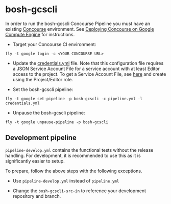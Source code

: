 # bosh-gcscli

In order to run the bosh-gcscli Concourse Pipeline you must have an existing [Concourse](http://concourse.ci) environment. See [Deploying Concourse on Google Compute Engine](https://github.com/cloudfoundry-incubator/bosh-google-cpi-release/blob/master/docs/deploy_concourse.md) for instructions.

* Target your Concourse CI environment:

```
fly -t google login -c <YOUR CONCOURSE URL>
```

* Update the [credentials.yml](https://github.com/cloudfoundry/bosh-gcscli/blob/master/ci/credentials.yml.tpl) file. Note that this configuration file requires a JSON Service Account File for a service account with at least Editor access to the project. To get a Service Account File, see [here](https://developers.google.com/identity/protocols/OAuth2ServiceAccount#creatinganaccount) and create using the Project/Editor role.

* Set the bosh-gcscli pipeline:

```
fly -t google set-pipeline -p bosh-gcscli -c pipeline.yml -l credentials.yml
```

* Unpause the bosh-gcscli pipeline:

```
fly -t google unpause-pipeline -p bosh-gcscli
```

## Development pipeline

`pipeline-develop.yml` contains the functional tests without the release
handling. For development, it is recommended to use this as it is significantly
easier to setup.

To prepare, follow the above steps with the following exceptions.

* Use `pipeline-develop.yml` instead of `pipeline.yml`

* Change the `bosh-gcscli-src-in` to reference your development repository and
branch.
